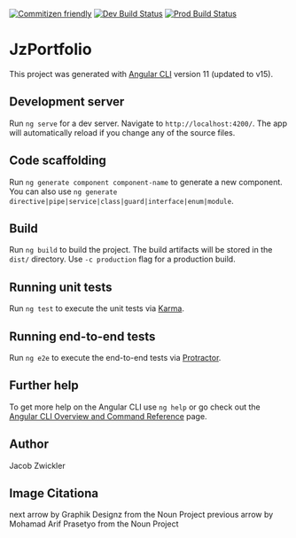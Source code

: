 [![Commitizen friendly](https://img.shields.io/badge/commitizen-friendly-brightgreen.svg)](http://commitizen.github.io/cz-cli/)
[![Dev Build Status](https://github.com/Zwiqler94/jz-portfolio/actions/workflows/main-workflow.yml/badge.svg?branch=development)](https://github.com/Zwiqler94/jz-portfolio/actions/workflows/main-workflow.yml)
[![Prod Build Status](https://github.com/Zwiqler94/jz-portfolio/actions/workflows/main-workflow.yml/badge.svg?branch=main)](https://github.com/Zwiqler94/jz-portfolio/actions/workflows/main-workflow.yml)

# JzPortfolio

This project was generated with [Angular CLI](https://github.com/angular/angular-cli) version 11 (updated to v15).

## Development server

Run `ng serve` for a dev server. Navigate to `http://localhost:4200/`. The app will automatically reload if you change any of the source files.

## Code scaffolding

Run `ng generate component component-name` to generate a new component. You can also use `ng generate directive|pipe|service|class|guard|interface|enum|module`.

## Build

Run `ng build` to build the project. The build artifacts will be stored in the `dist/` directory. Use `-c production` flag for a production build.

## Running unit tests

Run `ng test` to execute the unit tests via [Karma](https://karma-runner.github.io).

## Running end-to-end tests

Run `ng e2e` to execute the end-to-end tests via [Protractor](http://www.protractortest.org/).

## Further help

To get more help on the Angular CLI use `ng help` or go check out the [Angular CLI Overview and Command Reference](https://angular.io/cli) page.

## Author

Jacob Zwickler

## Image Citationa

next arrow by Graphik Designz from the Noun Project
previous arrow by Mohamad Arif Prasetyo from the Noun Project
